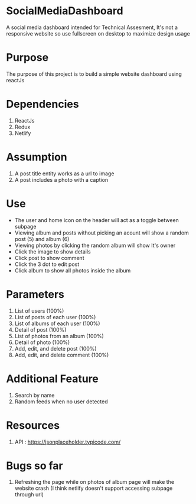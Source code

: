 # SocialMediaDashboard
A social media dashboard intended for Technical Assesment, It's not a responsive website so use fullscreen on desktop to maximize design usage
# Purpose
The purpose of this project is to build a simple website dashboard using reactJs
# Dependencies
1. ReactJs
2. Redux
3. Netlify
# Assumption
1. A post title entity works as a url to image
2. A post includes a photo with a caption
# Use
- The user and home icon on the header will act as a toggle between subpage
- Viewing album and posts without picking an acount will show a random post (5) and album (6)
- Viewing photos by clicking the random album will show It's owner
- Click the image to show details
- Click post to show comment
- Click the 3 dot to edit post
- Click album to show all photos inside the album
# Parameters
1. List of users (100%)
2. List of posts of each user (100%)
3. List of albums of each user (100%)
4. Detail of post (100%)
5. List of photos from an album (100%)
6. Detail of photo (100%)
7. Add, edit, and delete post (100%)
8. Add, edit, and delete comment (100%)
# Additional Feature
1. Search by name
2. Random feeds when no user detected
# Resources
1. API : https://jsonplaceholder.typicode.com/
# Bugs so far 
1. Refreshing the page while on photos of album page will make the website crash (I think netlify doesn't support accessing subpage through url)
